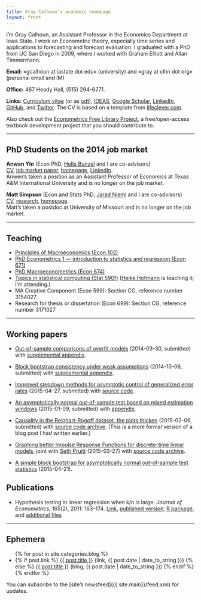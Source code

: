 ```yaml
---
title: Gray Calhoun’s academic homepage
layout: front
---
```


I’m Gray Calhoun, an Assistant Professor in the Economics Department
at Iowa State. I work on Econometric theory, especially time series
and applications to forecasting and forecast evaluation. I graduated
with a PhD from UC San Diego in 2009, where I worked with Graham
Elliott and Allan Timmermann.

**Email:** «gcalhoun at iastate dot edu» (university) and «gray at clhn
dot org» (personal email and IM)

**Office:** 467 Heady Hall, (515) 294-6271.

**Links:**
[Curriculum vitae](/calhoun-cv.pdf)
(or as [odt](/calhoun-cv.odt)),
[IDEAS](http://ideas.repec.org/f/pca491.html),
[Google Scholar](http://scholar.google.com/citations?hl=en&user=OS8d9ycAAAAJ),
[LinkedIn](https://linkedin.com/in/grayclhn),
[GitHub](https://github.com/grayclhn),
and [Twitter](https://twitter.com/grayclhn).
The CV is based on a template from
[lifeclever.com](http://www.lifeclever.com/give-your-resume-a-face-lift/).

Also check out the [Econometrics Free Library Project][EFLP],
a free/open-access textbook development project that you
should contribute to.

[EFLP]: http://www.econometricslibrary.org

<hr />

## PhD Students on the 2014 job market

**Anwen Yin** (Econ PhD, [Helle Bunzel](https://www.econ.iastate.edu/people/faculty/bunzel-helle) and I are co-advisors)  
[CV](http://anwenyin.weebly.com/cv.html),
[job market paper](http://anwenyin.weebly.com/uploads/4/1/6/0/41609955/cv_model_averaging_20141104.pdf),
[homepage](http://anwenyin.weebly.com/),
[LinkedIn](http://www.linkedin.com/pub/anwen-yin/27/650/970).  
Anwen’s taken a position as an Assistant Professor of Economics at
Texas A&M International University and is no longer on the job market.

**Matt Simpson** (Econ and Stats PhD; [Jarad Niemi](http://www.jarad.me/) and I are co-advisors)  
[CV](http://www.themattsimpson.com/wp-content/uploads/2014/10/CV.pdf),
[research](http://www.themattsimpson.com/research-2/),
[homepage](http://www.themattsimpson.com/).  
Matt’s taken a postdoc at University of Missouri and is no longer on the job market.

<hr />

## Teaching
* [Principles of Macroeconomics (Econ 102)](102)
* [PhD Econometrics 1 — introduction to statistics
  and regression (Econ 671)](671)
* [PhD Macroeconometrics (Econ 674)](674)
* [Topics in statistical computing (Stat 590f)][590f] ([Heike Hofmann][]
  is teaching it; I’m attending.)
* MA Creative Component (Econ 599): Section CG,
  reference number 3154027
* Research for thesis or dissertation (Econ 699): Section CG,
  reference number 3171027

[590f]: https://github.com/heike/stat590f
[Heike Hofmann]: http://hofmann.public.iastate.edu/

<hr />

## Working papers

* [Out-of-sample comparisons of overfit models](http://www.econ.iastate.edu/research/working-papers/p12462)
  (2014-03-30, submitted) with
  [supplemental appendix](dl/calhoun-oosoverfit-appendix.pdf).
  <!-- [Git repository](https://git.ece.iastate.edu/gcalhoun/oos-overfit) -->

* [Block bootstrap consistency under weak assumptions](http://www.econ.iastate.edu/research/working-papers/p14313)
  (2014-10-06, submitted) with
  [supplemental appendix](dl/calhoun-bootstrap-appendix.pdf).
  <!-- [Private git repository](https://git.ece.iastate.edu/gcalhoun/statboot-paper) -->

* [Improved stepdown methods for asymptotic control of generalized error rates](dl/calhoun-stepdown.pdf)
  (2015-04-27, submitted) with
  [source code](dl/calhoun-stepdown-v2015-04-27.zip).
  <!-- [Private git repository](https://git.ece.iastate.edu/gcalhoun/stepdown-paper/) -->

* [An asymptotically normal out-of-sample test based on mixed estimation windows](dl/calhoun-mixed-window.pdf)
  (2015-01-09, submitted) with
  [appendix](dl/calhoun-mixed-window-appendix.pdf).
  <!-- [Private git repository](https://git.ece.iastate.edu/gcalhoun/mixedwindow) -->

* [Causality in the Reinhart-Rogoff dataset, the plots thicken](dl/calhoun-rr-graphics.pdf)
  (2015-02-06, submitted) with
  [source code archive](dl/calhoun-rr-graphics.zip).
  (This is a more formal version of a blog post I had written earlier.)
  <!-- [Private git repository](https://git.ece.iastate.edu/gcalhoun/rr_graphics) -->

* [Graphing better Impulse Response Functions for discrete-time linear models](dl/calhoun-smooth-irf.pdf),
  joint with [Seth Pruitt](https://sites.google.com/site/sethpruittnet/)
  (2015-03-27) with [source code archive](dl/calhoun-smooth-irf.zip).
  <!-- [Private git repository](https://git.ece.iastate.edu/gcalhoun/smooth_irf) -->

* [A simple block bootstrap for asymptotically normal out-of-sample test statistics](dl/calhoun-oosbootstrap.pdf)
  (2015-04-21).
  <!-- [Private git repository](https://git.ece.iastate.edu/gcalhoun/oosbootstrap) -->

## Publications

* Hypothesis testing in linear regression when k/n is large. *Journal
  of Econometrics*, 165(2), 2011: 163–174.
  [Link](http://www.econ.iastate.edu/research/working-papers/p12216),
  [published version](http://www.sciencedirect.com/science/article/pii/S0304407611001448),
  [R package](dl/ftestLargeK_1.0.tar.gz), and
  [additional files](dl/calhoun-2010-ftest.tar.gz)

<hr />

## Ephemera

<ul>
{% for post in site.categories.blog %}
<li>
{% if post.link %}
<a href="{{ post.link }}">{{ post.title }}</a> (link, {{ post.date | date_to_string }})
{% else %}
<a href="{{ site.url}}{{ post.url }}">{{ post.title }}</a> (blog, {{ post.date | date_to_string }})
{% endif %}
</li>
{% endfor %}
</ul>

You can subscribe to the [site’s newsfeed]({{ site.main}}/feed.xml)
for updates.
